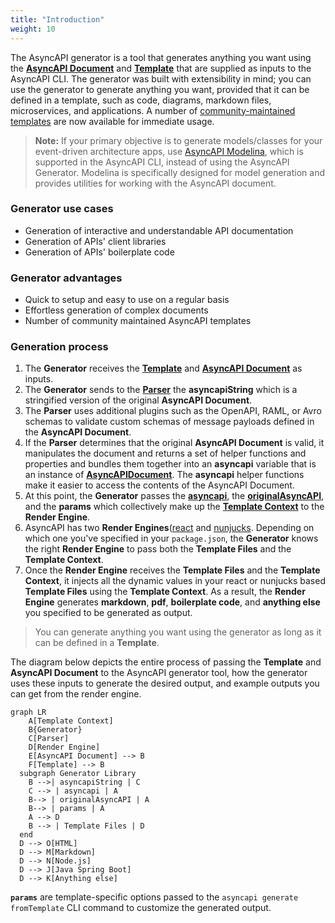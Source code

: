 ```yaml
---
title: "Introduction"
weight: 10
---
```


The AsyncAPI generator is a tool that generates anything you want using the **[AsyncAPI Document](generator/asyncapi-document)** and **[Template](generator/template)** that are supplied as inputs to the AsyncAPI CLI. The generator was built with extensibility in mind; you can use the generator to generate anything you want, provided that it can be defined in a template, such as code, diagrams, markdown files, microservices, and applications. A number of [community-maintained templates](https://github.com/search?q=topic%3Aasyncapi+topic%3Agenerator+topic%3Atemplate) are now available for immediate usage.

> **Note:**
> If your primary objective is to generate models/classes for your event-driven architecture apps, use [AsyncAPI Modelina](/docs/tools/generator/model-generation), which is supported in the AsyncAPI CLI, instead of using the AsyncAPI Generator. Modelina is specifically designed for model generation and provides utilities for working with the AsyncAPI document.

### Generator use cases 
- Generation of interactive and understandable API documentation
- Generation of APIs' client libraries
- Generation of APIs' boilerplate code

### Generator advantages
- Quick to setup and easy to use on a regular basis
- Effortless generation of complex documents
- Number of community maintained AsyncAPI templates

### Generation process
1. The **Generator** receives the **[Template](generator/template)** and **[AsyncAPI Document](generator/asyncapi-document)** as inputs. 
2. The **Generator** sends to the **[Parser](generator/parser)** the **asyncapiString** which is a stringified version of the original **AsyncAPI Document**.
3. The **Parser** uses additional plugins such as the OpenAPI, RAML, or Avro schemas to validate custom schemas of message payloads defined in the **AsyncAPI Document**.
4. If the **Parser** determines that the original **AsyncAPI Document** is valid, it manipulates the document and returns a set of helper functions and properties and bundles them together into an **asyncapi** variable that is an instance of [**AsyncAPIDocument**](https://github.com/asyncapi/parser-api/blob/master/docs/api.md#asyncapidocument). The **asyncapi** helper functions make it easier to access the contents of the AsyncAPI Document.
5. At this point, the **Generator** passes the **[asyncapi](generator/asyncapi-document#method-2-asyncapi-and-template)**, the **[originalAsyncAPI](generator/asyncapi-document#method-1-originalasyncapi-and-template)**, and the **params** which collectively make up the **[Template Context](generator/asyncapi-context)** to the **Render Engine**. 
6. AsyncAPI has two **Render Engines**([react](generator/react-render-engine) and [nunjucks](generator/nunjucks-render-engine). Depending on which one you've specified in your `package.json`, the **Generator** knows the right **Render Engine** to pass both the **Template Files** and the **Template Context**.
7. Once the **Render Engine** receives the **Template Files** and the **Template Context**, it injects all the dynamic values in your react or nunjucks based **Template Files** using the **Template Context**. As a result, the **Render Engine** generates **markdown**, **pdf**, **boilerplate code**, and **anything else** you specified to be generated as output.

> You can generate anything you want using the generator as long as it can be defined in a **Template**.

The diagram below depicts the entire process of passing the **Template** and **AsyncAPI Document** to the AsyncAPI generator tool, how the generator uses these inputs to generate the desired output, and example outputs you can get from the render engine.

``` mermaid
graph LR
    A[Template Context]
    B{Generator}
    C[Parser]
    D[Render Engine]
    E[AsyncAPI Document] --> B
    F[Template] --> B
  subgraph Generator Library
    B -->| asyncapiString | C
    C --> | asyncapi | A
    B--> | originalAsyncAPI | A
    B--> | params | A
    A --> D
    B --> | Template Files | D
  end
  D --> O[HTML]
  D --> M[Markdown]
  D --> N[Node.js]
  D --> J[Java Spring Boot]
  D --> K[Anything else]
  ```
**`params`** are template-specific options passed to the `asyncapi generate fromTemplate` CLI command to customize the generated output.
